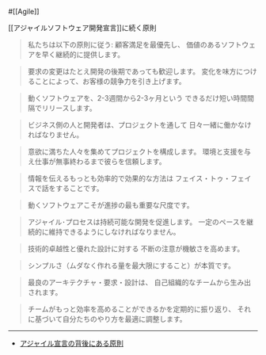
#[[Agile]]

[[アジャイルソフトウェア開発宣言]]に続く原則



> 私たちは以下の原則に従う:
顧客満足を最優先し、
価値のあるソフトウェアを早く継続的に提供します。

> 要求の変更はたとえ開発の後期であっても歓迎します。
変化を味方につけることによって、お客様の競争力を引き上げます。

> 動くソフトウェアを、2-3週間から2-3ヶ月という
できるだけ短い時間間隔でリリースします。

> ビジネス側の人と開発者は、プロジェクトを通して
日々一緒に働かなければなりません。

> 意欲に満ちた人々を集めてプロジェクトを構成します。
環境と支援を与え仕事が無事終わるまで彼らを信頼します。

> 情報を伝えるもっとも効率的で効果的な方法は
フェイス・トゥ・フェイスで話をすることです。

> 動くソフトウェアこそが進捗の最も重要な尺度です。

> アジャイル･プロセスは持続可能な開発を促進します。
一定のペースを継続的に維持できるようにしなければなりません。

> 技術的卓越性と優れた設計に対する
不断の注意が機敏さを高めます。

> シンプルさ（ムダなく作れる量を最大限にすること）が本質です。

> 最良のアーキテクチャ・要求・設計は、
自己組織的なチームから生み出されます。

> チームがもっと効率を高めることができるかを定期的に振り返り、
それに基づいて自分たちのやり方を最適に調整します。

---

- [アジャイル宣言の背後にある原則](https://agilemanifesto.org/iso/ja/principles.html)